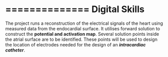 
==============
Digital Skills
==============

The project runs a reconstruction of the electrical signals of the heart using measured data from the endocardial surface. 
It utilises forward solution to construct the **potential and activation map**. 
Several solution points inside the atrial surface are to be identified. These points will be used to design the location of
electrodes needed for the design of an **_intracardiac catheter_**.
